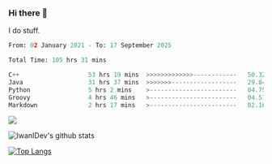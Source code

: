 ### Hi there 👋
I do stuff.

<!--START_SECTION:waka-->

```python
From: 02 January 2021 - To: 17 September 2025

Total Time: 105 hrs 31 mins

C++                   53 hrs 19 mins  >>>>>>>>>>>>>------------   50.32 %
Java                  31 hrs 37 mins  >>>>>>>------------------   29.84 %
Python                5 hrs 2 mins    >------------------------   04.75 %
Groovy                4 hrs 46 mins   >------------------------   04.51 %
Markdown              2 hrs 17 mins   >------------------------   02.16 %
```

<!--END_SECTION:waka-->

![](https://komarev.com/ghpvc/?username=IwanIDev&color=orange)

![IwanIDev's github stats](https://github-readme-stats.vercel.app/api?username=IwanIDev&count_private=true&show_icons=true&theme=gruvbox&include_all_commits=true)

[![Top Langs](https://github-readme-stats.vercel.app/api/top-langs/?username=IwanIDev&theme=gruvbox)](https://github.com/anuraghazra/github-readme-stats)
